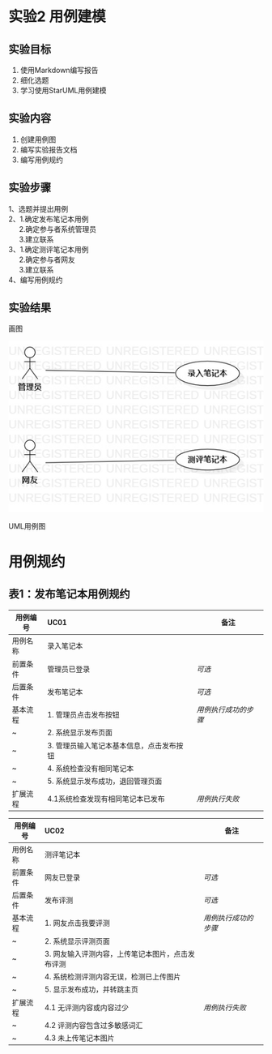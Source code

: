 # 实验2 用例建模
## 实验目标
1. 使用Markdown编写报告
2. 细化选题
3. 学习使用StarUML用例建模
## 实验内容
1. 创建用例图
2. 编写实验报告文档
3. 编写用例规约
## 实验步骤
1、选题并提出用例  
2、1.确定发布笔记本用例  
&emsp;&ensp;2.确定参与者系统管理员  
&emsp;&ensp;3.建立联系  
3、1.确定测评笔记本用例  
&emsp;&ensp;2.确定参与者网友  
&emsp;&ensp;3.建立联系  
4、编写用例规约  
## 实验结果
画图

![用例图](./lab2_UML.jpg)

UML用例图

# 用例规约

## 表1：发布笔记本用例规约

用例编号  | UC01 | 备注  
-|:-|-  
用例名称  | 录入笔记本  |   
前置条件  |   管理员已登录   | *可选*   
后置条件  |   发布笔记本   | *可选*   
基本流程  | 1. 管理员点击发布按钮  |*用例执行成功的步骤*    
~| 2. 系统显示发布页面  |   
~| 3. 管理员输入笔记本基本信息，点击发布按钮  |   
~| 4. 系统检查没有相同笔记本   |   
~| 5. 系统显示发布成功，退回管理页面   |  
扩展流程  | 4.1系统检查发现有相同笔记本已发布   |*用例执行失败*    


用例编号  | UC02 | 备注  
-|:-|-  
用例名称  | 测评笔记本  |   
前置条件  |   网友已登录   | *可选*   
后置条件  |   发布评测   | *可选*   
基本流程  | 1. 网友点击我要评测  |*用例执行成功的步骤*    
~| 2. 系统显示评测页面  |   
~| 3. 网友输入评测内容，上传笔记本图片，点击发布评测   |   
~| 4. 系统检测评测内容无误，检测已上传图片   |   
~| 5. 显示发布成功，并转跳主页   |  
扩展流程  |4.1 无评测内容或内容过少   |*用例执行失败*    
~| 4.2 评测内容包含过多敏感词汇   |  
~| 4.3 未上传笔记本图片   |  
